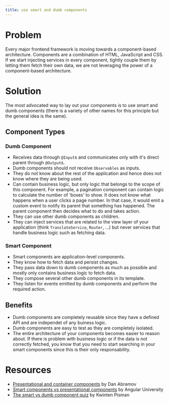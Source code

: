 ```yaml
---
title: use smart and dumb components
---
```


# Problem

Every major frontend framework is moving towards a component-based architecture. Components are a combination of HTML, JavaScript and CSS. If we start injecting services in every component, tightly couple them by letting them fetch their own data, we are not leveraging the power of a component-based architecture.

# Solution

The most advocated way to lay out your components is to use smart and dumb components (there is a variety of other names for this principle but the general idea is the same).

## Component Types

### Dumb Component

* Receives data through `@Input`s and communicates only with it's direct parent through `@Output`s.
* Dumb components should not receive `Observables` as inputs.
* They do not know about the rest of the application and hence does not know where they are being used.
* Can contain business logic, but only logic that belongs to the scope of this component. For example, a pagination component can contain logic to calculate the number of 'boxes' to show. It does not know what happens when a user clicks a page number. In that case, it would emit a custom event to notify its parent that something has happened. The parent component then decides what to do and takes action.
* They can use other dumb components as children.
* They can inject services that are related to the view layer of your application (think `TranslateService`, `Router`, ...) but never services that handle business logic such as fetching data.

### Smart Component

* Smart components are application-level components.
* They know how to fetch data and persist changes.
* They pass data down to dumb components as much as possible and mostly only contains business logic to fetch data.
* They compose several other dumb components in its template.
* They listen for events emitted by dumb components and perform the required action.

## Benefits

* Dumb components are completely reusable since they have a defined API and are independet of any buiness logic.
* Dumb components are easy to test as they are completely isolated.
* The entire architecture of your components becomes easier to reason about. If there is problem with business logic or if the data is not correctly fetched, you know that you need to start searching in your smart components since this is their only responsability.

# Resources

* [Presentational and container components](https://medium.com/@dan_abramov/smart-and-dumb-components-7ca2f9a7c7d0) by Dan Abramov
* [Smart components vs presentational components](https://blog.angular-university.io/angular-2-smart-components-vs-presentation-components-whats-the-difference-when-to-use-each-and-why/) by Angular University
* [The smart vs dumb component quiz](https://blog.strongbrew.io/the-smart-vs-dumb-components-quiz/) by Kwinten Pisman
